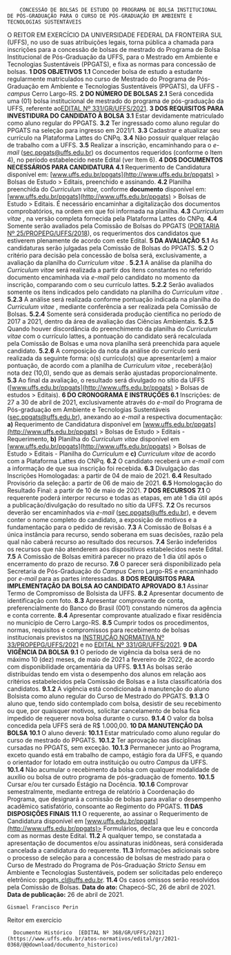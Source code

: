         CONCESSÃO DE BOLSAS DE ESTUDO DO PROGRAMA DE BOLSA INSTITUCIONAL DE PÓS-GRADUAÇÃO PARA O CURSO DE PÓS-GRADUAÇÃO EM AMBIENTE E TECNOLOGIAS SUSTENTÁVEIS  

 O REITOR EM EXERCÍCIO DA UNIVERSIDADE FEDERAL DA FRONTEIRA SUL (UFFS), no uso de suas atribuições legais, torna pública a chamada para inscrições para a concessão de bolsas de mestrado do Programa de Bolsa Institucional de Pós-Graduação da UFFS, para o Mestrado em Ambiente e Tecnologias Sustentáveis (PPGATS), e fixa as normas para concessão de bolsas.     **1 DOS OBJETIVOS**   **1.1**  Conceder bolsa de estudo a estudante regularmente matriculados no curso de Mestrado do Programa de Pós-Graduação em Ambiente e Tecnologias Sustentáveis (PPGATS), da UFFS - *campus*  Cerro Largo-RS.     **2 DO NÚMERO DE BOLSAS**   **2.1**  Será concedida uma (01) bolsa institucional de mestrado do programa de pós-graduação da UFFS, referente ao[EDITAL Nº 331/GR/UFFS/2021](https://www.uffs.edu.br/atos-normativos/edital/gr/2021-0331).     **3 DOS REQUISITOS PARA INVESTIDURA DO CANDIDATO À BOLSA**   **3.1**  Estar devidamente matriculado como aluno regular do PPGATS.  **3.2**  Ter ingressado como aluno regular do PPGATS na seleção para ingresso em 2021/1.  **3.3**  Cadastrar e atualizar seu currículo na Plataforma Lattes do CNPq.  **3.4**  Não possuir qualquer relação de trabalho com a UFFS.  **3.5**  Realizar a inscrição, encaminhando para o *e-mail*  (sec.ppgats@uffs.edu.br) os documentos requeridos (conforme o Item 4), no período estabelecido neste Edital (ver Item 6).     **4 DOS DOCUMENTOS NECESSÁRIOS PARA CANDIDATURA**   **4.1**  Requerimento de Candidatura disponível em: [www.uffs.edu.br/ppgats](http://www.uffs.edu.br/ppgats) > Bolsas de Estudo > Editais, preenchido e assinando.  **4.2**  Planilha preenchida do *Curriculum vitae,* conforme **documento**  disponível em: [www.uffs.edu.br/ppgats](http://www.uffs.edu.br/ppgats) > Bolsas de Estudo > Editais. É necessário encaminhar a digitalização dos documentos comprobatórios, na ordem em que foi informada na planilha.  **4.3**  *Curriculum vitae* , na versão completa fornecida pela Plataforma Lattes do CNPq.  **4.4**  Somente serão avaliados pela Comissão de Bolsas do PPGATS ([PORTARIA Nº 25/PROPEPG/UFFS/2018](https://www.uffs.edu.br/atos-normativos/portaria/propepg/2018-0025)), os requerimentos dos candidatos que estiverem plenamente de acordo com este Edital.     **5 DA AVALIAÇÃO**   **5.1**  As candidaturas serão julgadas pela Comissão de Bolsas do PPGATS.  **5.2**  O critério para decisão pela concessão de bolsa será, exclusivamente, a avaliação da planilha do *Curriculum vitae* .  **5.2.1**  A análise da planilha do *Curriculum vitae*  será realizada a partir dos itens constantes no referido documento encaminhada via *e-mail*  pelo candidato no momento da inscrição, comparando com o seu currículo lattes.  **5.2.2**  Serão avaliados somente os itens indicados pelo candidato na planilha do *Curriculum vitae* .  **5.2.3**  A análise será realizada conforme pontuação indicada na planilha do *Curriculum vitae* , mediante conferência a ser realizada pela Comissão de Bolsas.  **5.2.4**  Somente será considerada produção científica no período de 2017 a 2021, dentro da área de avaliação das Ciências Ambientais.  **5.2.5**  Quando houver discordância do preenchimento da planilha do *Curriculum vitae*  com o currículo lattes, a pontuação do candidato será recalculada pela Comissão de Bolsas e uma nova planilha será preenchida para aquele candidato.  **5.2.6**  A composição da nota da análise do currículo será realizada da seguinte forma: o(s) currículo(s) que apresentar(em) a maior pontuação, de acordo com a planilha de *Curriculum vitae* , receberá(ão) nota dez (10,0), sendo que as demais serão ajustadas proporcionalmente.  **5.3**  Ao final da avaliação, o resultado será divulgado no sítio da UFFS ([www.uffs.edu.br/ppgats](http://www.uffs.edu.br/ppgats) > Bolsas de estudos > Editais).     **6 DO CRONOGRAMA E INSTRUÇÕES**   **6.1**  Inscrições: de 27 a 30 de abril de 2021, exclusivamente através do *e-mail*  do Programa de Pós-graduação em Ambiente e Tecnologias Sustentáveis (sec.ppgats@uffs.edu.br), anexando ao *e-mail*  a respectiva documentação: **a)** Requerimento de Candidatura disponível em [www.uffs.edu.br/ppgats](http://www.uffs.edu.br/ppgats) > Bolsas de Estudo > Editais - Requerimento, **b)** Planilha do *Curriculum vitae*  disponível em [www.uffs.edu.br/ppgats](http://www.uffs.edu.br/ppgats) > Bolsas de Estudo > Editais - Planilha do *Curriculum* e **c)** *Curriculum vitae*  de acordo com a Plataforma Lattes do CNPq.  **6.2**  O candidato receberá um *e-mail*  com a informação de que sua inscrição foi recebida.  **6.3**  Divulgação das Inscrições Homologadas: a partir de 04 de maio de 2021.  **6.4**  Resultado Provisório da seleção: a partir de 06 de maio de 2021.  **6.5**  Homologação do Resultado Final: a partir de 10 de maio de 2021.     **7 DOS RECURSOS**   **7.1**  O requerente poderá interpor recurso e todas as etapas, em até 1 dia útil após a publicação/divulgação do resultado no sítio da UFFS.  **7.2**  Os recursos deverão ser encaminhados via *e-mail*  (sec.ppgats@uffs.edu.br), e devem conter o nome completo do candidato, a exposição de motivos e a fundamentação para o pedido de revisão.  **7.3**  A Comissão de Bolsas é a única instância para recurso, sendo soberana em suas decisões, razão pela qual não caberá recurso ao resultado dos recursos.  **7.4**  Serão indeferidos os recursos que não atenderem aos dispositivos estabelecidos neste Edital.  **7.5**  A Comissão de Bolsas emitirá parecer no prazo de 1 dia útil após o encerramento do prazo de recurso.  **7.6**  O parecer será disponibilizado pela Secretaria de Pós-Graduação do *Campus*  Cerro Largo-RS e encaminhado por *e-mail*  para as partes interessadas.     **8 DOS REQUISITOS PARA IMPLEMENTAÇÃO DA BOLSA AO CANDIDATO APROVADO**   **8.1**  Assinar Termo de Compromisso de Bolsista da UFFS.    **8.2**  Apresentar documento de identificação com foto.  **8.3**  Apresentar comprovante de conta, preferencialmente do Banco do Brasil (001) constando números da agência e conta corrente.  **8.4**  Apresentar comprovante atualizado e fixar residência no município de Cerro Largo-RS.  **8.5**  Cumprir todos os procedimentos, normas, requisitos e compromissos para recebimento de bolsas institucionais previstos na [INSTRUÇÃO NORMATIVA Nº 33/PROPEPG/UFFS/2021](http://www.uffs.edu.br/atos-normativos/instrucao-normativa/propepg/2021-0033) e no [EDITAL Nº 331/GR/UFFS/2021](https://www.uffs.edu.br/atos-normativos/edital/gr/2021-0331).     **9 DA VIGÊNCIA DA BOLSA**   **9.1**  O período de vigência da bolsa será de no máximo 10 (dez) meses, de maio de 2021 a fevereiro de 2022, de acordo com disponibilidade orçamentária da UFFS.  **9.1.1**  As bolsas serão distribuídas tendo em vista o desempenho dos alunos em relação aos critérios estabelecidos pela Comissão de Bolsas e a lista classificatória dos candidatos.  **9.1.2**  A vigência está condicionada à manutenção do aluno Bolsista como aluno regular do Curso de Mestrado do PPGATS.  **9.1.3**  O aluno que, tendo sido contemplado com bolsa, desistir de seu recebimento ou que, por quaisquer motivos, solicitar cancelamento de bolsa fica impedido de requerer nova bolsa durante o curso.  **9.1.4**  O valor da bolsa concedida pela UFFS será de R$ 1.000,00.     **10 DA MANUTENÇÃO DA BOLSA**   **10.1**  O aluno deverá:  **10.1.1**  Estar matriculado como aluno regular do curso de mestrado do PPGATS.  **10.1.2**  Ter aprovação nas disciplinas cursadas no PPGATS, sem exceção.  **10.1.3**  Permanecer junto ao Programa, exceto quando está em trabalho de campo, estágio fora da UFFS, e quando o orientador for lotado em outra instituição ou outro *Campus*  da UFFS.  **10.1.4**  Não acumular o recebimento da bolsa com qualquer modalidade de auxílio ou bolsa de outro programa de pós-graduação de fomento.  **10.1.5**  Cursar e/ou ter cursado Estágio na Docência.  **10.1.6**  Comprovar semestralmente, mediante entrega de relatório à Coordenação do Programa, que designará a comissão de bolsas para avaliar o desempenho acadêmico satisfatório, consoante ao Regimento do PPGATS.     **11 DAS DISPOSIÇÕES FINAIS**   **11.1**  O requerente, ao assinar o Requerimento de Candidatura disponível em [www.uffs.edu.br/ppgats](http://www.uffs.edu.br/ppgats)> Formulários, declara que leu e concorda com as normas deste Edital.  **11.2**  A qualquer tempo, se constatada a apresentação de documentos e/ou assinaturas inidôneas, será considerada cancelada a candidatura do requerente.  **11.3**  Informações adicionais sobre o processo de seleção para a concessão de bolsas de mestrado para o Curso de Mestrado do Programa de Pós-Graduação *Stricto Sensu*  em Ambiente e Tecnologias Sustentáveis, podem ser solicitadas pelo endereço eletrônico: ppgats\_cl@uffs.edu.br.  **11.4**  Os casos omissos serão resolvidos pela Comissão de Bolsas.        **Data do ato:** Chapecó-SC, 26 de abril de 2021.   
 **Data de publicação:**  26 de abril de 2021. 

    Gismael Francisco Perin   
 Reitor em exercício 

      Documento Histórico  [EDITAL Nº 368/GR/UFFS/2021](https://www.uffs.edu.br/atos-normativos/edital/gr/2021-0368/@@download/documento_historico)     
      